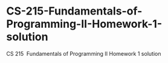 # CS-215-Fundamentals-of-Programming-II-Homework-1-solution
CS 215 ­ Fundamentals of Programming II Homework 1 solution
